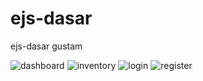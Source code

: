 # ejs-dasar
ejs-dasar gustam

![dashboard](https://user-images.githubusercontent.com/53282323/74129122-5efcc400-4c11-11ea-8550-5de6a5555b2b.png)
![inventory](https://user-images.githubusercontent.com/53282323/74129131-60c68780-4c11-11ea-8bc6-e034dd54a3cb.png)
![login](https://user-images.githubusercontent.com/53282323/74129134-615f1e00-4c11-11ea-8a6d-88a50ba29ce6.png)
![register](https://user-images.githubusercontent.com/53282323/74129135-61f7b480-4c11-11ea-91a5-b51629bfc445.png)
